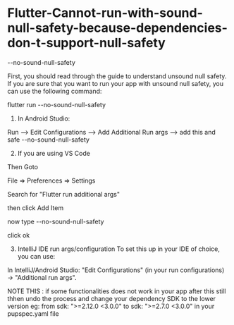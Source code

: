 # Flutter-Cannot-run-with-sound-null-safety-because-dependencies-don-t-support-null-safety
--no-sound-null-safety 


First, you should read through the guide to understand unsound null safety.
If you are sure that you want to run your app with unsound null safety, you can use the following command:

flutter run --no-sound-null-safety

1. In Android Studio:

Run --> Edit Configurations --> Add Additional Run args --> add this and safe --no-sound-null-safety


2. If you are using VS Code

Then Goto

File => Preferences => Settings

Search for "Flutter run additional args"

then click Add Item

now type --no-sound-null-safety

click ok


3. IntelliJ IDE run args/configuration
To set this up in your IDE of choice, you can use:

In IntelliJ/Android Studio: "Edit Configurations" (in your run configurations) → "Additional run args".


NOTE THIS :
if some functionalities does not work in your app after this still thhen undo the process and change your dependency SDK to the lower version eg:  from sdk: ">=2.12.0 <3.0.0"  to sdk: ">=2.7.0 <3.0.0"  in your pupspec.yaml file 
